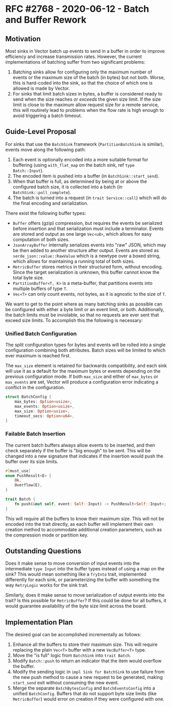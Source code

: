 # RFC #2768 - 2020-06-12 - Batch and Buffer Rework

## Motivation

Most sinks in Vector batch up events to send in a buffer in order to
improve efficiency and increase transmission rates. However, the current
implementations of batching suffer from two significant problems:

1. Batching sinks allow for configuring only the maximum number of
   events or the maximum size of the batch (in bytes) but not
   both. Worse, this is hard-coded into the sink, so that the choice of
   which one is allowed is made by Vector.
2. For sinks that limit batch sizes in bytes, a buffer is considered
   ready to send when the size reaches *or exceeds* the given size
   limit. If the size limit is close to the maximum allow request size
   for a remote service, this will routinely lead to problems when the
   flow rate is high enough to avoid triggering a batch timeout.

## Guide-Level Proposal

For sinks that use the `BatchSink` framework (`PartitionBatchSink` is
similar), events move along the following path:

1. Each event is optionally encoded into a more suitable format for
   buffering (using `with_flat_map` on the batch sink, ref `type
   Batch::Input`).
2. The encoded item is pushed into a buffer (in
   `BatchSink::start_send`).
3. When that buffer is full, as determined by being at or above the
   configured batch size, it is collected into a batch (in
   `BatchSink::poll_complete`).
4. The batch is turned into a request (in `trait Service::call`) which
   will do the final encoding and serialization.

There exist the following buffer types:

- `Buffer` offers (gzip) compression, but requires the events be
  serialized before insertion and that serialization must include a
  terminator. Events are stored and output as one large `Vec<u8>`, which
  allows for easy computation of both sizes.
- `JsonArrayBuffer` internally serializes events into "raw" JSON, which
  may be then added to another structure after output. Events are stored
  as `serde_json::value::RawValue` which is a newtype over a boxed
  string, which allows for maintaining a running total of both sizes.
- `MetricBuffer` stores metrics in their structured form, without
  encoding. Since the target serialization is unknown, this buffer
  cannot know the total byte size.
- `PartitionBuffer<T, K>` is a meta-buffer, that partitions events into
  multiple buffers of type `T`.
- `Vec<T>` can only count events, not bytes, as it is agnostic to the
  size of `T`.

We want to get to the point where as many batching sinks as possible can
be configured with either a byte limit or an event limit, or
both. Additionally, the batch limits must be inviolable, so that no
requests are ever sent that exceed size limits. To accomplish this the
following is necessary:

### Unified Batch Configuration

The split configuration types for bytes and events will be rolled into a
single configuration combining both attributes. Batch sizes will be
limited to which ever maximum is reached first.

The `max_size` element is retained for backwards compatibility, and each
sink will use it as a default for the maximum bytes or events depending
on the previous configuration mode. If both `max_size` and either of
`max_bytes` or `max_events` are set, Vector will produce a configuration
error indicating a conflict in the configuration.

```rust
struct BatchConfig {
    max_bytes: Option<usize>,
    max_events: Option<usize>,
    max_size: Option<usize>,
    timeout_secs: Option<u64>,
}
```

### Failable Batch Insertion

The current batch buffers always allow events to be inserted, and then
check separately if the buffer is "big enough" to be sent. This will be
changed into a new signature that indicates if the insertion would push
the buffer over its size limits.

```rust
#[must_use]
enum PushResult<E> {
    Ok,
    Overflow(E),
}

trait Batch {
    fn push(&mut self, event: Self::Input) -> PushResult<Self::Input>;
}
```

This will require all the buffers to know their maximum size. This will
not be encoded into the trait directly, as each buffer will implement
their own creation method to accommodate additional creation parameters,
such as the compression mode or partition key.

## Outstanding Questions

Does it make sense to move conversion of input events into the
intermediate `type Input` into the buffer types instead of using a map
on the sink? This would mean something like a `TryInto` trait,
implemented differently for each sink, or parameterizing the buffer with
something the way `RetryLogic` works for the sink trait.

Similarly, does it make sense to move serialization of output events
into the trait? Is this possible for `MetricBuffer`? If this could be
done for all buffers, it would guarantee availability of the byte size
limit across the board.

## Implementation Plan

The desired goal can be accomplished incrementally as follows:

1. Enhance all the buffers to store their maximum size. This will
   require replacing the plain `Vec<T>` buffer with a new `VecBuffer<T>`
   type.
2. Move the "is full" logic from `BatchSink` into `trait Batch`.
3. Modify `Batch::push` to return an indicator that the item would
   overflow the buffer.
4. Modify the sending logic in `impl Sink for BatchSink` to use failure
   from the new push method to cause a new request to be generated,
   making `start_send` exit without consuming the new event.
5. Merge the separate `BatchBytesConfig` and `BatchEventsConfig` into a
   unified `BatchConfig`. Buffers that do not support byte size limits
   (like `MetricBuffer`) would error on creation if they were configured
   with one.
